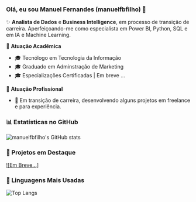 ### Olá, eu sou Manuel Fernandes (manuelfbfilho) 👋

✨ **Analista de Dados** e **Business Intelligence**, em processo de transição de carreira. Aperfeiçoando-me como especialista em Power BI, Python, SQL e em IA e Machine Learning.

🏢 **Atuação Acadêmica**
- 🎓 Tecnólogo em Tecnologia da Informação
- 🎓 Graduado em Adminstração de Marketing
- 🎓 Especializações Certificadas | Em breve ...

🏢 **Atuação Profissional**
- 🚀 Em transição de carreira, desenvolvendo alguns projetos em freelance e para experiência.

### 📊 Estatísticas no GitHub

![manuelfbfilho's GitHub stats](https://github-readme-stats.vercel.app/api?username=manuelfbfilho&show_icons=true&theme=dracula)

### 📌 Projetos em Destaque

[![Em Breve...]]()

### 🚀 Linguagens Mais Usadas

![Top Langs](https://github-readme-stats.vercel.app/api/top-langs/?username=manuelfbfilho&layout=compact)
